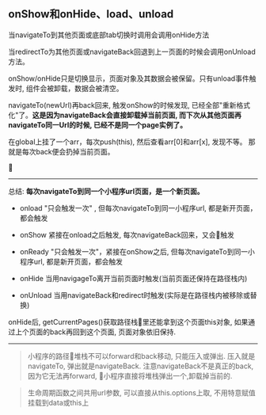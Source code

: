 ## onShow和onHide、load、unload

<p>当navigateTo到其他页面或底部tab切换时调用会调用onHide方法

<p>当redirectTo为其他页面或navigateBack回退到上一页面的时候会调用onUnload方法。

 onShow/onHide只是切换显示，页面对象及其数据会被保留。只有unload事件触发时, 组件会被卸载，数据会被清空。 

<p>navigateTo(newUrl)再back回来, 触发onShow的时候发现, 已经全部"重新格式化"了。<b>这是因为navigateBack会直接卸载掉当前页面, 而下次从其他页面再navigateTo同一Url的时候, 已经不是同一个page实例了。</b>

在global上挂了一个arr，每次push(this), 然后查看arr[0]和arr[x], 发现不等。 那就是每次back便会扔掉当前页面。


</p>

<hr>

总结:
<b>每次navigateTo到同一个小程序url页面，是一个新页面。</b>

- onload "只会触发一次" , 但每次navigateTo到同一小程序url, 都是新开页面，都会触发

- onShow 紧接在onload之后触发, 每次navigateBack回来，又会触发

- onReady "只会触发一次"，紧接在onShow之后, 但每次navigateTo到同一小程序url, 都是新开页面，都会触发

- onHide 当用navigageTo离开当前页面时触发(当前页面还保持在路径栈内)

- onUnload 当用navigateBack和redirect时触发(实际是在路径栈内被移除或替换)

<p> onHide后, getCurrentPages()获取路径栈里还能拿到这个页面this对象, 如果通过上个页面的back再回到这个页面, 页面对象依旧保持.




<hr>

> 小程序的路径堆栈不可以forward和back移动, 只能压入或弹出. 压入就是navigateTo, 弹出就是navigateBack. 注意navigateBack不是真正的back, 因为它无法再forward, 小程序直接将堆栈弹出一个,卸载掉当前的.

> 生命周期函数之间共用url参数, 可以直接从this.options上取, 不用特意赋值挂载到data或this上